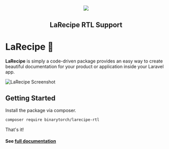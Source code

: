 <h6 align="center">
    <img src="https://larecipe.binarytorch.com.my/images/logo.svg"/>
</h6>

<h2 align="center">
  LaRecipe RTL Support
</h2>

# LaRecipe 🍪

**LaRecipe** is simply a code-driven package provides an easy way to create beautiful documentation for your product or application inside your Laravel app.

![LaRecipe Screenshot](https://larecipe.binarytorch.com.my/images/packages/rtl.png)

## Getting Started

Install the package via composer.

```bash
composer require binarytorch/larecipe-rtl
```

That's it!

#### See [full documentation](https://larecipe.binarytorch.com.my/)

